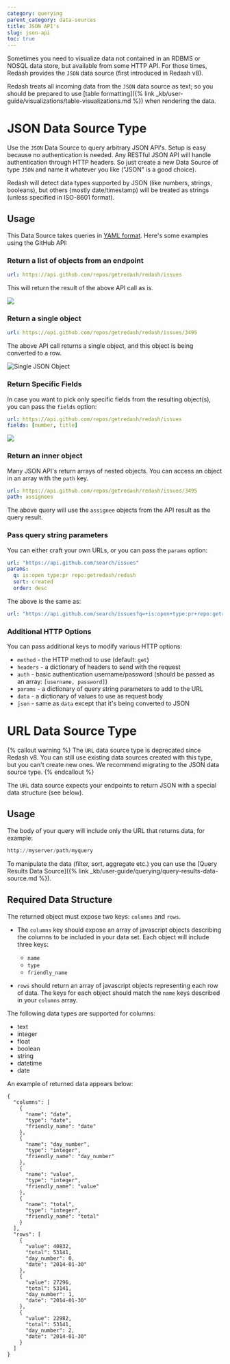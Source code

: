 ```yaml
---
category: querying
parent_category: data-sources
title: JSON API's
slug: json-api
toc: true
---
```


Sometimes you need to visualize data not contained in an RDBMS or NOSQL data store, but available from some HTTP API. For those times, Redash provides the `JSON` data source (first introduced in Redash v8).

Redash treats all incoming data from the `JSON` data source as text; so you should be prepared to use [table formatting]({% link _kb/user-guide/visualizations/table-visualizations.md %}) when rendering the data.

# JSON Data Source Type

Use the `JSON` Data Source to query arbitrary JSON API's. Setup is easy because no authentication is needed. Any RESTful JSON API will handle authentication through HTTP headers. So just create a new Data Source of type `JSON` and name it whatever you like ("JSON" is a good choice).

Redash will detect data types supported by JSON (like numbers, strings, booleans), but others (mostly date/timestamp) will be treated as strings (unless specified in ISO-8601 format).

## Usage

This Data Source takes queries in [YAML format]. Here's some examples using the GitHub API:

### Return a list of objects from an endpoint

```yaml
url: https://api.github.com/repos/getredash/redash/issues
```

This will return the result of the above API call as is.

![](/assets/images/docs/gitbook/json_list_of_objects.png)


### Return a single object

```yaml
url: https://api.github.com/repos/getredash/redash/issues/3495
```

The above API call returns a single object, and this object is being converted to a row.

![Single JSON Object](/assets/images/docs/gitbook/json_single_object.png)

### Return Specific Fields

In case you want to pick only specific fields from the resulting object(s), you can pass the `fields` option:

```yaml
url: https://api.github.com/repos/getredash/redash/issues
fields: [number, title]
```
![](/assets/images/docs/gitbook/json_field_select.png)


### Return an inner object

Many JSON API's return arrays of nested objects. You can access an object in an array with the `path` key.

```yaml
url: https://api.github.com/repos/getredash/redash/issues/3495
path: assignees
```

The above query will use the `assignee` objects from the API result as the query result.

### Pass query string parameters

You can either craft your own URLs, or you can pass the `params` option:

```yaml
url: "https://api.github.com/search/issues"
params:
  q: is:open type:pr repo:getredash/redash
  sort: created
  order: desc
```

The above is the same as:

```yaml
url: "https://api.github.com/search/issues?q=+is:open+type:pr+repo:getredash/redash&sort=created&order=desc"
```

### Additional HTTP Options

You can pass additional keys to modify various HTTP options:

* `method` - the HTTP method to use (default: `get`)
* `headers` - a dictionary of headers to send with the request
* `auth` - basic authentication username/password (should be passed as an array: `[username, password]`)
* `params` - a dictionary of query string parameters to add to the URL
* `data` - a dictionary of values to use as request body
* `json` - same as `data` except that it's being converted to JSON

# URL Data Source Type

{% callout warning %}
The `URL` data source type is deprecated since Redash v8. You can still use existing data sources created with this type, but you can't create new ones. We recommend migrating to the JSON data source type.
{% endcallout %}

The `URL` data source expects your endpoints to return JSON with a special data structure (see below).

## Usage

The body of your query will include only the URL that returns data, for example:

```sql
http://myserver/path/myquery
```

To manipulate the data (filter, sort, aggregate etc.) you can use the [Query Results Data Source]({% link _kb/user-guide/querying/query-results-data-source.md %}).

## Required Data Structure

The returned object must expose two keys: `columns` and `rows`.

+ The `columns` key should expose an array of javascript objects describing the columns to be included in your data set. Each object will include three keys:
  - `name`
  - `type`
  - `friendly_name`

+ `rows` should return an array of javascript objects representing each row of data. The keys for each object should match the `name` keys described in your `columns` array.

The following data types are supported for columns:

+ text
+ integer
+ float
+ boolean
+ string
+ datetime
+ date

An example of returned data appears below:

```
{
  "columns": [
    {
      "name": "date",
      "type": "date",
      "friendly_name": "date"
    },
    {
      "name": "day_number",
      "type": "integer",
      "friendly_name": "day_number"
    },
    {
      "name": "value",
      "type": "integer",
      "friendly_name": "value"
    },
    {
      "name": "total",
      "type": "integer",
      "friendly_name": "total"
    }
  ],
  "rows": [
    {
      "value": 40832,
      "total": 53141,
      "day_number": 0,
      "date": "2014-01-30"
    },
    {
      "value": 27296,
      "total": 53141,
      "day_number": 1,
      "date": "2014-01-30"
    },
    {
      "value": 22982,
      "total": 53141,
      "day_number": 2,
      "date": "2014-01-30"
    }
  ]
}

```

[YAML format]: https://www.tutorialspoint.com/yaml/yaml_basics.htm
[JSON format]: https://json.org
